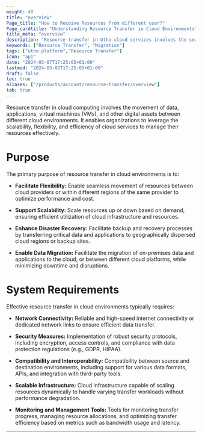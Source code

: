 ```yaml
---
weight: 40
title: "overview"
Page_title: "How to Receive Resources from different user?"
Page_cardtitle: "Understanding Resource Transfer in Cloud Environments"
title_meta: "overview"
description: "Resource transfer in Utho cloud services involves the seamless movement and management of digital assets, data, applications, and computing resources within or across Utho's cloud infrastructure. This process enables organizations to optimize resource allocation, enhance scalability, and improve operational efficiency."
keywords: ["Resource Transfer", "Migration"]
tags: ["utho platform","Resource Transfer"]
icon: "api"
date: "2024-03-07T17:25:05+01:00"
lastmod: "2024-03-07T17:25:05+01:00"
draft: false
toc: true
aliases: ["/products/account/resource-transfer/overview"]
tab: true
---
```

 
Resource transfer in cloud computing involves the movement of data, applications, virtual machines (VMs), and other digital assets between different cloud environments. It enables organizations to leverage the scalability, flexibility, and efficiency of cloud services to manage their resources effectively.

# Purpose 

The primary purpose of resource transfer in cloud environments is to:

- **Facilitate Flexibility:** Enable seamless movement of resources between cloud providers or within different regions of the same provider to optimize performance and cost.

- **Support Scalability:** Scale resources up or down based on demand, ensuring efficient utilization of cloud infrastructure and resources.

- **Enhance Disaster Recovery:** Facilitate backup and recovery processes by transferring critical data and applications to geographically dispersed cloud regions or backup sites.

- **Enable Data Migration:** Facilitate the migration of on-premises data and applications to the cloud, or between different cloud platforms, while minimizing downtime and disruptions.

# System Requirements

Effective resource transfer in cloud environments typically requires:

- **Network Connectivity:** Reliable and high-speed internet connectivity or dedicated network links to ensure efficient data transfer.

- **Security Measures:** Implementation of robust security protocols, including encryption, access controls, and compliance with data protection regulations (e.g., GDPR, HIPAA).

- **Compatibility and Interoperability:** Compatibility between source and destination environments, including support for various data formats, APIs, and integration with third-party tools.

- **Scalable Infrastructure:** Cloud infrastructure capable of scaling resources dynamically to handle varying transfer workloads without performance degradation.

- **Monitoring and Management Tools:** Tools for monitoring transfer progress, managing resource allocations, and optimizing transfer efficiency based on metrics such as bandwidth usage and latency.

--- 


